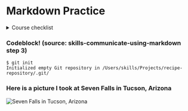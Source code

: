 # Markdown Practice

<details>
  <summary>Course checklist</summary>
  <ul>
    <li>- [x] Add header</li>
    <li>- [x] Add image</li>
    <li>- [x] Add codeblock</li>
    <li>- [x] Add list</li>
    <li>- [ ] Add... TBD
</details>

### Codeblock! (source: skills-communicate-using-markdown step 3)

```
$ git init
Initialized empty Git repository in /Users/skills/Projects/recipe-repository/.git/
```

### Here is a picture I took at Seven Falls in Tucson, Arizona

![Seven Falls in Tucson, Arizona](https://i.ibb.co/TrXSfhW/IMG-0288.jpg)
